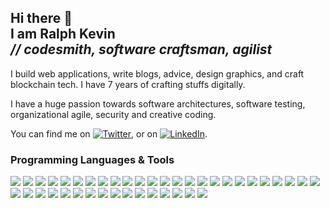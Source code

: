 <h2>
  Hi there 👋 <br/>
  I am Ralph Kevin <br/>
  <i>// codesmith, software craftsman, agilist</i>
</h1>

I build web applications, write blogs, advice, design graphics, and craft blockchain tech.
I have 7 years of crafting stuffs digitally.

I have a huge passion towards software architectures, software testing, organizational agile, security and creative coding.


<!-- Actual text -->

You can find me on [![Twitter][1.2]][1], or on [![LinkedIn][2.2]][2].

<!-- Icons -->

[1.2]: http://i.imgur.com/wWzX9uB.png (twitter icon without padding)
[2.2]: https://raw.githubusercontent.com/MartinHeinz/MartinHeinz/master/linkedin-3-16.png (LinkedIn icon without padding)

<!-- Links to your social media accounts -->

[1]: https://twitter.com/ralphcasipe1
[2]: https://www.linkedin.com/in/ralph-casipe/

### Programming Languages & Tools
  
  ![](https://img.shields.io/badge/code-JavaScript-blue?style=flat-square&logo=javascript)
  ![](https://img.shields.io/badge/code-TypeScript-blue?style=flat-square&logo=typescript)
  ![](https://img.shields.io/badge/code-Ruby-blue?style=flat-square&logo=ruby)
  ![](https://img.shields.io/badge/code-Elixir-blue?style=flat-square&logo=elixir)
  ![](https://img.shields.io/badge/code-Go-blue?style=flat-square&logo=go)
  ![](https://img.shields.io/badge/code-PHP-blue?style=flat-square&logo=php)
  ![](https://img.shields.io/badge/code-Python-blue?style=flat-square&logo=python)
  ![](https://img.shields.io/badge/code-Rust-blue?style=flat-square&logo=rust)
  ![](https://img.shields.io/badge/tools-Git-blue?style=flat-square&logo=git)
  ![](https://img.shields.io/badge/os-unix-blue?style=flat-square&logo=linux)
  ![](https://img.shields.io/badge/edtior-VSCode-blue?style=flat-square)
  ![](https://img.shields.io/badge/edtior-Vim-blue?style=flat-square&logo=vim)
  ![](https://img.shields.io/badge/database-MongoDB-blue?style=flat-square&logo=mongodb)
  ![](https://img.shields.io/badge/database-RethinkDB-blue?style=flat-square&logo=rethinkdb)
  ![](https://img.shields.io/badge/database-BadgerDB-blue?style=flat-square&logo=badgerdb)
  ![](https://img.shields.io/badge/database-PostgreSQL-blue?style=flat-square&logo=postgresql)
  ![](https://img.shields.io/badge/tool-Redis-blue?style=flat-square&logo=redis)
  ![](https://img.shields.io/badge/mq-RabbitMQ-blue?style=flat-square&logo=rabbitmq)
  ![](https://img.shields.io/badge/mq-ActiveMQ-blue?style=flat-square&logo=activemq)
  ![](https://img.shields.io/badge/tool-Lerna-blue?style=flat-square&logo=lerna)
  ![](https://img.shields.io/badge/tool-Bazel-blue?style=flat-square&logo=bazel)
  ![](https://img.shields.io/badge/ci-CircleCI-blue?style=flat-square&logo=circleci)
  ![](https://img.shields.io/badge/code-Github%20Actions-blue?style=flat-square)
  ![](https://img.shields.io/badge/tool-Grafana-blue?style=flat-square&logo=grafana)
  ![](https://img.shields.io/badge/tool-Prometheus-blue?style=flat-square&logo=prometheus) 
  ![](https://img.shields.io/badge/tool-Vector-blue?style=flat-square&logo=vector)
  ![](https://img.shields.io/badge/tool-GraphQL-blue?style=flat-square&logo=graphql)
  ![](https://img.shields.io/badge/tool-AWS-blue?style=flat-square&logo=aws)
  ![](https://img.shields.io/badge/tool-Docker-blue?style=flat-square&logo=docker)
  ![](https://img.shields.io/badge/tool-Kubernetes-blue?style=flat-square&logo=kubernetes)
  ![](https://img.shields.io/badge/tool-Webpack-blue?style=flat-square&logo=webpack)
  ![](https://img.shields.io/badge/test-Mocha-blue?style=flat-square&logo=mocha)
  ![](https://img.shields.io/badge/tool-Postman-blue?style=flat-square&logo=postman)
  ![](https://img.shields.io/badge/code-Gherkin-blue?style=flat-square&logo=gherkin)
  ![](https://img.shields.io/badge/tool-NodeJS-blue?style=flat-square&logo=nodejs)
  ![](https://img.shields.io/badge/framework-Express-blue?style=flat-square&logo=expressjs)
  ![](https://img.shields.io/badge/framework-Koa-blue?style=flat-square&logo=koajs)
  ![](https://img.shields.io/badge/framework-NestJS-blue?style=flat-square&logo=nestjs)
  ![](https://img.shields.io/badge/framework-Phoenix-blue?style=flat-square&logo=phoenix)
  ![](https://img.shields.io/badge/tool-Tokio-blue?style=flat-square)
  ![](https://img.shields.io/badge/database-Sled-blue?style=flat-square)

<!--
**ralphcasipe1/ralphcasipe1** is a ✨ _special_ ✨ repository because its `README.md` (this file) appears on your GitHub profile.

Here are some ideas to get you started:

- 🔭 I’m currently working on ...
- 🌱 I’m currently learning ...
- 👯 I’m looking to collaborate on ...
- 🤔 I’m looking for help with ...
- 💬 Ask me about ...
- 📫 How to reach me: ...
- 😄 Pronouns: ...
- ⚡ Fun fact: ...
-->
